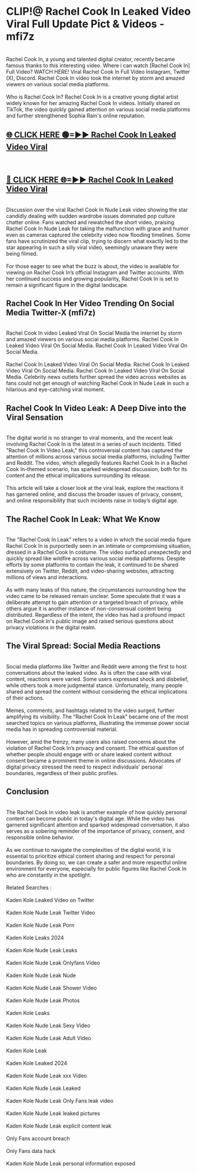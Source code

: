 # CLIP!@ Rachel Cook In Leaked Video Viral Full Update Pict & Videos - mfi7z
<br>
Rachel Cook In, a young and talented digital creator, recently became famous thanks to this interesting video. Where i can watch [Rachel Cook In] Full Video? WATCH HERE! Viral Rachel Cook In Full Video Instagram, Twitter (X), Discord. Rachel Cook In video took the internet by storm and amazed viewers on various social media platforms.
<br><br>
Who is Rachel Cook In? Rachel Cook In is a creative young digital artist widely known for her amazing Rachel Cook In videos. Initially shared on TikTok, the video quickly gained attention on various social media platforms and further strengthened Sophia Rain's online reputation.
<br>
<h2><a href="https://bestclip.site?title=Rachel_Cook_In">🌐 CLICK HERE 🟢=►► Rachel Cook In Leaked Video Viral</a></h2>
<br>
<h2><a href="https://bestclip.site?title=Rachel_Cook_In">🔴 CLICK HERE 🌐=►► Rachel Cook In Leaked Video Viral</a></h2>
<br>
Discussion over the viral Rachel Cook In Nude Leak video showing the star candidly dealing with sudden wardrobe issues dominated pop culture chatter online. Fans watched and rewatched the short video, praising Rachel Cook In Nude Leak for taking the malfunction with grace and humor even as cameras captured the celebrity video now flooding timelines. Some fans have scrutinized the viral clip, trying to discern what exactly led to the star appearing in such a silly viral video, seemingly unaware they were being filmed.
<br><br>
For those eager to see what the buzz is about, the video is available for viewing on Rachel Cook In’s official Instagram and Twitter accounts. With her continued success and growing popularity, Rachel Cook In is set to remain a significant figure in the digital landscape.
<br>
<h2>Rachel Cook In Her Video Trending On Social Media Twitter-X (mfi7z)</h2>
<br>
Rachel Cook In video Leaked Viral On Social Media the internet by storm and amazed viewers on various social media platforms. Rachel Cook In Leaked Video Viral On Social Media. Rachel Cook In Leaked Video Viral On Social Media.
<br><br>
Rachel Cook In Leaked Video Viral On Social Media. Rachel Cook In Leaked Video Viral On Social Media. Rachel Cook In Leaked Video Viral On Social Media. Celebrity news outlets further spread the video across websites as fans could not get enough of watching Rachel Cook In Nude Leak in such a hilarious and eye-catching viral moment.
<br>
<h2>Rachel Cook In Video Leak: A Deep Dive into the Viral Sensation</h2>
<br>
The digital world is no stranger to viral moments, and the recent leak involving Rachel Cook In is the latest in a series of such incidents. Titled "Rachel Cook In Video Leak," this controversial content has captured the attention of millions across various social media platforms, including Twitter and Reddit. The video, which allegedly features Rachel Cook In in a Rachel Cook In-themed scenario, has sparked widespread discussion, both for its content and the ethical implications surrounding its release.
<br><br>
This article will take a closer look at the viral leak, explore the reactions it has garnered online, and discuss the broader issues of privacy, consent, and online responsibility that such incidents raise in today’s digital age.
<br>
<h2>The Rachel Cook In Leak: What We Know</h2>
<br>
The "Rachel Cook In Leak" refers to a video in which the social media figure Rachel Cook In is purportedly seen in an intimate or compromising situation, dressed in a Rachel Cook In costume. The video surfaced unexpectedly and quickly spread like wildfire across various social media platforms. Despite efforts by some platforms to contain the leak, it continued to be shared extensively on Twitter, Reddit, and video-sharing websites, attracting millions of views and interactions.
<br><br>
As with many leaks of this nature, the circumstances surrounding how the video came to be released remain unclear. Some speculate that it was a deliberate attempt to gain attention or a targeted breach of privacy, while others argue it is another instance of non-consensual content being distributed. Regardless of the intent, the video has had a profound impact on Rachel Cook In's public image and raised serious questions about privacy violations in the digital realm.
<br>
<h2>The Viral Spread: Social Media Reactions</h2>
<br>
Social media platforms like Twitter and Reddit were among the first to host conversations about the leaked video. As is often the case with viral content, reactions were varied. Some users expressed shock and disbelief, while others took a more judgmental stance. Unfortunately, many people shared and spread the content without considering the ethical implications of their actions.
<br><br>
Memes, comments, and hashtags related to the video surged, further amplifying its visibility. The "Rachel Cook In Leak" became one of the most searched topics on various platforms, illustrating the immense power social media has in spreading controversial material.
<br><br>
However, amid the frenzy, many users also raised concerns about the violation of Rachel Cook In’s privacy and consent. The ethical question of whether people should engage with or share leaked content without consent became a prominent theme in online discussions. Advocates of digital privacy stressed the need to respect individuals' personal boundaries, regardless of their public profiles.
<br>
<h2>Conclusion</h2>
<br>
The Rachel Cook In video leak is another example of how quickly personal content can become public in today's digital age. While the video has garnered significant attention and sparked widespread conversation, it also serves as a sobering reminder of the importance of privacy, consent, and responsible online behavior.
<br><br>
As we continue to navigate the complexities of the digital world, it is essential to prioritize ethical content sharing and respect for personal boundaries. By doing so, we can create a safer and more respectful online environment for everyone, especially for public figures like Rachel Cook In who are constantly in the spotlight.
<br><br>
Related Searches :
<br><br>
Kaden Kole Leaked Video on Twitter
<br><br>
Kaden Kole Nude Leak Twitter Video
<br><br>
Kaden Kole Nude Leak Porn
<br><br>
Kaden Kole Leaks 2024
<br><br>
Kaden Kole Nude Leak Leaks
<br><br>
Kaden Kole Nude Leak Onlyfans Video
<br><br>
Kaden Kole Nude Leak Nude
<br><br>
Kaden Kole Nude Leak Shower Video
<br><br>
Kaden Kole Nude Leak Photos
<br><br>
Kaden Kole Leaks
<br><br>
Kaden Kole Nude Leak Sexy Video
<br><br>
Kaden Kole Nude Leak Adult Video
<br><br>
Kaden Kole Leak
<br><br>
Kaden Kole Leaked 2024
<br><br>
Kaden Kole Nude Leak xxx Video
<br><br>
Kaden Kole Nude Leak Leaked
<br><br>
Kaden Kole Nude Leak Only Fans leak video
<br><br>
Kaden Kole Nude Leak leaked pictures
<br><br>
Kaden Kole Nude Leak explicit content leak
<br><br>
Only Fans account breach
<br><br>
Only Fans data hack
<br><br>
Kaden Kole Nude Leak personal information exposed